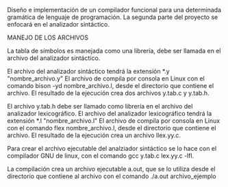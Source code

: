 Diseño e implementación de un compilador funcional para una determinada gramática de lenguaje de programación. La segunda parte del proyecto se enfocará en el analizador sintáctico.

MANEJO DE LOS ARCHIVOS

La tabla de símbolos es manejada como una librería, debe ser llamada en el archivo del analizador sintáctico.

El archivo del analizador sintáctico tendrá la extensión *.y "nombre_archivo.y"
El archivo de compila por consola en Linux con el comando bison -yd nombre_archivo.l, desde el directorio que contiene el archivo.
El resultado de la ejecución crea dos archivos y.tab.c y y.tab.h.

El archivo y.tab.h debe ser llamado como librería en el archivo del analizador lexicográfico.
El archivo del analizador lexicográfico tendrá la extensión *.l "nombre_archivo.l"
El archivo de compila por consola en Linux con el comando flex nombre_archivo.l, desde el directorio que contiene el archivo.
El resultado de la ejecución crea un archivo llex.yy.c.

Para crear el archivo ejecutable del analziador sintáctico se lo hace con el compilador GNU de linux, con el comando gcc y.tab.c lex.yy.c -lfl.

La compilación crea un archivo ejecutable a.out, que se lo utiliza desde el directorio que contiene al archivo con el comando ./a.out archivo_ejemplo
